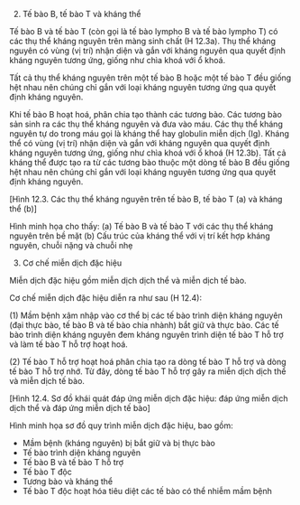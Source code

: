 2. Tế bào B, tế bào T và kháng thể

Tế bào B và tế bào T (còn gọi là tế bào lympho B và tế bào lympho T) có các thụ thể kháng nguyên trên màng sinh chất (H 12.3a). Thụ thể kháng nguyên có vùng (vị trí) nhận diện và gắn với kháng nguyên qua quyết định kháng nguyên tương ứng, giống như chìa khoá với ổ khoá.

Tất cả thụ thể kháng nguyên trên một tế bào B hoặc một tế bào T đều giống hệt nhau nên chúng chỉ gắn với loại kháng nguyên tương ứng qua quyết định kháng nguyên.

Khi tế bào B hoạt hoá, phân chia tạo thành các tương bào. Các tương bào sản sinh ra các thụ thể kháng nguyên và đưa vào máu. Các thụ thể kháng nguyên tự do trong máu gọi là kháng thể hay globulin miễn dịch (Ig). Kháng thể có vùng (vị trí) nhận diện và gắn với kháng nguyên qua quyết định kháng nguyên tương ứng, giống như chìa khoá với ổ khoá (H 12.3b). Tất cả kháng thể được tạo ra từ các tương bào thuộc một dòng tế bào B đều giống hệt nhau nên chúng chỉ gắn với loại kháng nguyên tương ứng qua quyết định kháng nguyên.

[Hình 12.3. Các thụ thể kháng nguyên trên tế bào B, tế bào T (a) và kháng thể (b)]

Hình minh họa cho thấy:
(a) Tế bào B và tế bào T với các thụ thể kháng nguyên trên bề mặt
(b) Cấu trúc của kháng thể với vị trí kết hợp kháng nguyên, chuỗi nặng và chuỗi nhẹ

3. Cơ chế miễn dịch đặc hiệu

Miễn dịch đặc hiệu gồm miễn dịch dịch thể và miễn dịch tế bào.

Cơ chế miễn dịch đặc hiệu diễn ra như sau (H 12.4):

(1) Mầm bệnh xâm nhập vào cơ thể bị các tế bào trình diện kháng nguyên (đại thực bào, tế bào B và tế bào chia nhành) bắt giữ và thực bào. Các tế bào trình diện kháng nguyên đem kháng nguyên trình diện tế bào T hỗ trợ và làm tế bào T hỗ trợ hoạt hoá.

(2) Tế bào T hỗ trợ hoạt hoá phân chia tạo ra dòng tế bào T hỗ trợ và dòng tế bào T hỗ trợ nhớ. Từ đây, dòng tế bào T hỗ trợ gây ra miễn dịch dịch thể và miễn dịch tế bào.

[Hình 12.4. Sơ đồ khái quát đáp ứng miễn dịch đặc hiệu: đáp ứng miễn dịch dịch thể và đáp ứng miễn dịch tế bào]

Hình minh họa sơ đồ quy trình miễn dịch đặc hiệu, bao gồm:
- Mầm bệnh (kháng nguyên) bị bắt giữ và bị thực bào
- Tế bào trình diện kháng nguyên
- Tế bào B và tế bào T hỗ trợ
- Tế bào T độc
- Tương bào và kháng thể
- Tế bào T độc hoạt hóa tiêu diệt các tế bào có thể nhiễm mầm bệnh